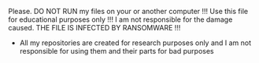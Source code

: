 Please. DO NOT RUN my files on your or another computer !!! Use this file for educational purposes only !!! I am not responsible for the damage caused. THE FILE IS INFECTED BY RANSOMWARE !!!
- All my repositories are created for research purposes only and I am not responsible for using them and their parts for bad purposes

<!---
not-seil/not-seil is a ✨ special ✨ repository because its `README.md` (this file) appears on your GitHub profile.
You can click the Preview link to take a look at your changes.
--->
